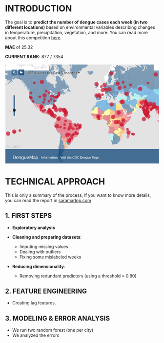 # INTRODUCTION
The goal is to **predict the number of dengue cases each week (in two different locations)** based on environmental variables describing changes in temperature, precipitation, vegetation, and more. You can read more about this competition [here](https://www.drivendata.org/competitions/44/dengai-predicting-disease-spread/). 

**MAE** of 25.32

**CURRENT RANK**: 877 / 7354

![](report/dengue_map.PNG)

# TECHNICAL APPROACH
This is only a summary of the process, If you want to know more details, you can read the report in [saramarlop.com](http://saramarlop.com/)

## 1. FIRST STEPS

- **Exploratory analysis**
- **Cleaning and preparing datasets**:
  - Imputing missing values 
  - Dealing with outliers
  - Fixing some mislabeled weeks  

- **Reducing dimensionality**:
  - Removing redundant predictors (using a threshold = 0.80)
 
## 2. FEATURE ENGINEERING
 - Creating lag features.

## 3. MODELING & ERROR ANALYSIS 
- We run two random forest (one per city)
- We analyzed the errors 

